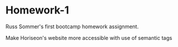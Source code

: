 # Homework-1
Russ Sommer's first bootcamp homework assignment.
<p>Make Horiseon's website more accessible with use of semantic tags</p>

